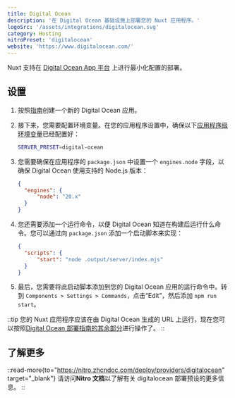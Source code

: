 ```yaml
---
title: Digital Ocean
description: '在 Digital Ocean 基础设施上部署您的 Nuxt 应用程序。'
logoSrc: '/assets/integrations/digitalocean.svg'
category: Hosting
nitroPreset: 'digitalocean'
website: 'https://www.digitalocean.com/'
---
```


Nuxt 支持在 [Digital Ocean App 平台](https://docs.digitalocean.com/products/app-platform/) 上进行最小化配置的部署。

## 设置

1. 按照[指南](https://docs.digitalocean.com/products/app-platform/how-to/create-apps/)创建一个新的 Digital Ocean 应用。

2. 接下来，您需要配置环境变量。在您的应用程序设置中，确保以下[应用程序级环境变量](https://docs.digitalocean.com/products/app-platform/how-to/use-environment-variables/)已经配置好：

    ```bash
    SERVER_PRESET=digital-ocean
    ```

3. 您需要确保在应用程序的 `package.json` 中设置一个 `engines.node` 字段，以确保 Digital Ocean 使用支持的 Node.js 版本：

    ```json [package.json]
    {
      "engines": {
          "node": "20.x"
      }
    }
    ```

4. 您还需要添加一个运行命令，以便 Digital Ocean 知道在构建后运行什么命令。您可以通过向 `package.json` 添加一个启动脚本来实现：

    ```json [package.json]
    {
      "scripts": {
          "start": "node .output/server/index.mjs"
      }
    }
    ```

5. 最后，您需要将此启动脚本添加到您的 Digital Ocean 应用的运行命令中。转到 `Components > Settings > Commands`，点击“Edit”，然后添加 `npm run start`。

::tip
您的 Nuxt 应用程序应该在由 Digital Ocean 生成的 URL 上运行，现在您可以按照[Digital Ocean 部署指南的其余部分](https://docs.digitalocean.com/products/app-platform/how-to/manage-deployments/)进行操作了。
::

## 了解更多

::read-more{to="https://nitro.zhcndoc.com/deploy/providers/digitalocean" target="_blank"}
请访问**Nitro 文档**以了解有关 digitalocean 部署预设的更多信息。
::

